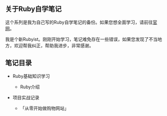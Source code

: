 ## 关于Ruby自学笔记

这个系列是我为自己写的Ruby自学笔记的备份。如果您想全面学习，请前往[官网](https://www.ruby-lang.org/zh_cn/documentation/)。

我是个新Rubyist。刚刚开始学习，笔记难免存在一些错误，如果您发现了不当地方，欢迎帮我纠正，帮助我进步，非常感谢。

##  笔记目录
- Ruby基础知识学习
  - Ruby介绍

- 项目实战记录
  - 「从零开始做购物网站」

